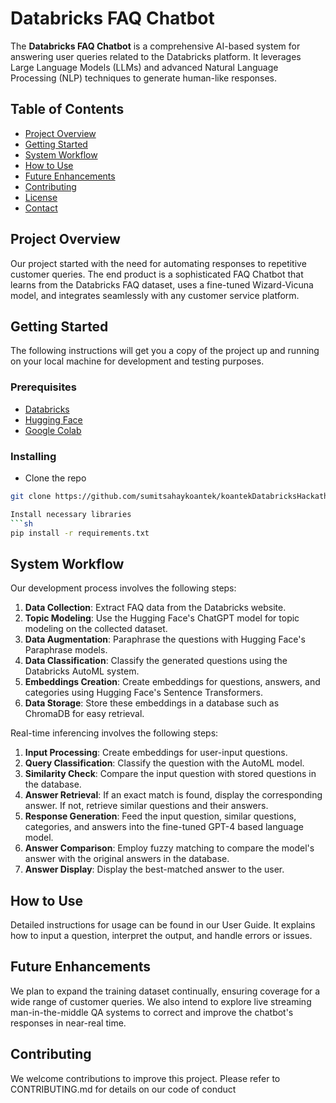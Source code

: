 # Databricks FAQ Chatbot

The **Databricks FAQ Chatbot** is a comprehensive AI-based system for answering user queries related to the Databricks platform. It leverages Large Language Models (LLMs) and advanced Natural Language Processing (NLP) techniques to generate human-like responses.

## Table of Contents

- [Project Overview](#project-overview)
- [Getting Started](#getting-started)
- [System Workflow](#system-workflow)
- [How to Use](#how-to-use)
- [Future Enhancements](#future-enhancements)
- [Contributing](#contributing)
- [License](#license)
- [Contact](#contact)

## Project Overview

Our project started with the need for automating responses to repetitive customer queries. The end product is a sophisticated FAQ Chatbot that learns from the Databricks FAQ dataset, uses a fine-tuned Wizard-Vicuna model, and integrates seamlessly with any customer service platform. 

## Getting Started

The following instructions will get you a copy of the project up and running on your local machine for development and testing purposes.

### Prerequisites

- [Databricks](https://databricks.com/)
- [Hugging Face](https://huggingface.co/)
- [Google Colab](https://colab.research.google.com/)

### Installing

- Clone the repo
```sh
git clone https://github.com/sumitsahaykoantek/koantekDatabricksHackathon.git

Install necessary libraries
```sh
pip install -r requirements.txt
```
## System Workflow

Our development process involves the following steps:

1. **Data Collection**: Extract FAQ data from the Databricks website.
2. **Topic Modeling**: Use the Hugging Face's ChatGPT model for topic modeling on the collected dataset.
3. **Data Augmentation**: Paraphrase the questions with Hugging Face's Paraphrase models.
4. **Data Classification**: Classify the generated questions using the Databricks AutoML system.
5. **Embeddings Creation**: Create embeddings for questions, answers, and categories using Hugging Face's Sentence Transformers.
6. **Data Storage**: Store these embeddings in a database such as ChromaDB for easy retrieval.

Real-time inferencing involves the following steps:

1. **Input Processing**: Create embeddings for user-input questions.
2. **Query Classification**: Classify the question with the AutoML model.
3. **Similarity Check**: Compare the input question with stored questions in the database.
4. **Answer Retrieval**: If an exact match is found, display the corresponding answer. If not, retrieve similar questions and their answers.
5. **Response Generation**: Feed the input question, similar questions, categories, and answers into the fine-tuned GPT-4 based language model.
6. **Answer Comparison**: Employ fuzzy matching to compare the model's answer with the original answers in the database.
7. **Answer Display**: Display the best-matched answer to the user.

## How to Use
Detailed instructions for usage can be found in our User Guide. It explains how to input a question, interpret the output, and handle errors or issues.

## Future Enhancements
We plan to expand the training dataset continually, ensuring coverage for a wide range of customer queries. We also intend to explore live streaming man-in-the-middle QA systems to correct and improve the chatbot's responses in near-real time.

## Contributing
We welcome contributions to improve this project. Please refer to CONTRIBUTING.md for details on our code of conduct

